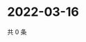 # 2022-03-16

共 0 条

<!-- BEGIN WEIBO -->
<!-- 最后更新时间 Wed Mar 16 2022 04:15:53 GMT+0800 (China Standard Time) -->

<!-- END WEIBO -->
